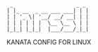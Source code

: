 ```
 _                    _ _ 
| |_ __  _ __ ___ ___| | |
| | '_ \| '__/ __/ __| | |
| | | | | |  \__ \__ \ | |
|_|_| |_|_|  |___/___/_|_|

```
KANATA CONFIG FOR LINUX
